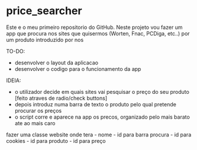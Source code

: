 # price_searcher
Este e o meu primeiro repositorio do GitHub.
Neste projeto vou fazer um app que procura nos sites que quisermos
(Worten, Fnac, PCDiga, etc..) por um produto introduzido por nos


TO-DO:
 - desenvolver o layout da aplicacao
 - desenvolver o codigo para o funcionamento da app



IDEIA:
 - o utilizador decide em quais sites vai pesquisar o preço do seu produto [feito atraves de radio/check buttons]
 - depois introduz numa barra de texto o produto pelo qual pretende procurar os preços
 - o script corre e aparece na app os precos, organizado pelo mais barato ate ao mais caro


 fazer uma classe website onde tera 
    - nome 
    - id para barra procura
    - id para cookies
    - id para produto
    - id para preço